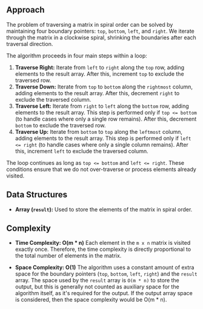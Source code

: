 ## Approach

The problem of traversing a matrix in spiral order can be solved by maintaining four boundary pointers: `top`, `bottom`, `left`, and `right`. We iterate through the matrix in a clockwise spiral, shrinking the boundaries after each traversal direction.

The algorithm proceeds in four main steps within a loop:

1.  **Traverse Right:** Iterate from `left` to `right` along the `top` row, adding elements to the result array. After this, increment `top` to exclude the traversed row.
2.  **Traverse Down:** Iterate from `top` to `bottom` along the `rightmost` column, adding elements to the result array. After this, decrement `right` to exclude the traversed column.
3.  **Traverse Left:** Iterate from `right` to `left` along the `bottom` row, adding elements to the result array. This step is performed only if `top <= bottom` (to handle cases where only a single row remains). After this, decrement `bottom` to exclude the traversed row.
4.  **Traverse Up:** Iterate from `bottom` to `top` along the `leftmost` column, adding elements to the result array. This step is performed only if `left <= right` (to handle cases where only a single column remains). After this, increment `left` to exclude the traversed column.

The loop continues as long as `top <= bottom` and `left <= right`. These conditions ensure that we do not over-traverse or process elements already visited.

## Data Structures

-   **Array (`result`):** Used to store the elements of the matrix in spiral order.

## Complexity

-   **Time Complexity: O(m * n)**
    Each element in the `m x n` matrix is visited exactly once. Therefore, the time complexity is directly proportional to the total number of elements in the matrix.

-   **Space Complexity: O(1)**
    The algorithm uses a constant amount of extra space for the boundary pointers (`top`, `bottom`, `left`, `right`) and the `result` array. The space used by the `result` array is `O(m * n)` to store the output, but this is generally not counted as auxiliary space for the algorithm itself, as it's required for the output. If the output array space is considered, then the space complexity would be O(m * n).